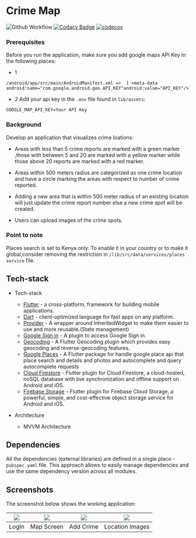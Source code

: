 # Crime Map


![Github Workflow](https://img.shields.io/github/workflow/status/EricRootLee/crime_map/dev?style=flat)
[![Codacy Badge](https://api.codacy.com/project/badge/Grade/b885028a4e894114a72d48d51a610545)](https://app.codacy.com/gh/EricRootLee/crime_map?utm_source=github.com&utm_medium=referral&utm_content=EricRootLee/crime_map&utm_campaign=Badge_Grade_Settings)
[![codecov](https://codecov.io/gh/EricRootLee/crime_map/branch/main/graph/badge.svg)](https://codecov.io/gh/EricRootLee/crime_map)

### Prerequisites

Before you run the application, make sure you add google maps API Key in  the following places:

* 1
```shell script
/android/app/src/main/AndroidManifest.xml =>  [ <meta-data android:name="com.google.android.geo.API_KEY"android:value="API_KEY"/>]
```
* 2 Add your api key in the  `.env` file found in `lib/assets`:

```shell script
GOOGLE_MAP_API_KEY=Your API Key
```

### Background

Develop an application that visualizes crime loations:

* Areas with less than 5 crime reports are marked with a green marker ,those with between 5 and 20 are marked with a yellow marker while those above 20 reports are marked with a red marker.

* Areas within 500 meters radius are categorized as one crime location and have a circle marking the areas with respect to number of crime reported.

* Adding a new area that is within 500 meter radius of an existing location will just update the crime report number else a new crime spot will be created.

* Users can upload images of the crime spots.

### Point to note 
 Places search is set to Kenya only. To enable it in your country or to make it global,consider removing the restriction in `/lib/src/data/services/places service` file. 
## Tech-stack

* Tech-stack
    * [Flutter](http://flutter.dev/) - a cross-platform, framework for building mobile applications.
    * [Dart](http://dart.dev/) - client-optimized language for fast apps on any platform.
    * [Provider](https://pub.dev/packages/provider) - A wrapper around InheritedWidget to make them easier to use and more reusable.(State management)
    * [Google Sign in](https://pub.dev/packages/google_sign_in) - A plugin to access Google Sign in.
    * [Geocoding](https://pub.dev/packages/geocoding) - A Flutter Geocoding plugin which provides easy geocoding and reverse-geocoding features.
    * [Google Places](https://pub.dev/packages/google_place) - A Flutter package for handle google place api that place search and details and photos and autocomplete and query autocomplete requests
    * [Cloud Firestore](https://pub.dev/packages/cloud_firestore) - Flutter plugin for Cloud Firestore, a cloud-hosted, noSQL database with live synchronization and offline support on Android and iOS.
    * [Firebase Storage](https://pub.dev/packages/firebase_storage) - Flutter plugin for Firebase Cloud Storage, a powerful, simple, and cost-effective object storage service for Android and iOS.
    

* Architecture
    * MVVM Architecture

## Dependencies

All the dependencies (external libraries) are defined in a single place - `pubspec.yaml` file. This approach allows to easily manage dependencies and use the same dependency version across all modules.

## Screenshots

The screenshot below shows the working application:

|<image src="screenshots/1.jpg"> | <image src="screenshots/2.jpg"> | <image src="screenshots/3.jpg">| <image src="screenshots/4.jpg">|
|:---:|:---:|:---:|:---:|
|LogIn|Map Screen|Add Crime|Location Images|


